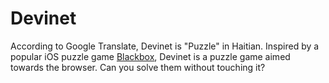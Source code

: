 # Devinet
According to Google Translate, Devinet is "Puzzle" in Haitian. Inspired by a popular iOS puzzle game [Blackbox](http://blackboxpuzzles.com/), Devinet is a puzzle game aimed towards the browser. Can you solve them without touching it?
